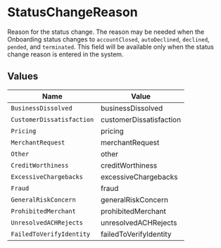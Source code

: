 # StatusChangeReason

Reason for the status change. The reason may be needed when the Onboarding status changes to `accountClosed`, `autoDeclined`, `declined`, `pended`, and `terminated`. This field will be available only when the status change reason is entered in the system.


## Values

| Name                      | Value                     |
| ------------------------- | ------------------------- |
| `BusinessDissolved`       | businessDissolved         |
| `CustomerDissatisfaction` | customerDissatisfaction   |
| `Pricing`                 | pricing                   |
| `MerchantRequest`         | merchantRequest           |
| `Other`                   | other                     |
| `CreditWorthiness`        | creditWorthiness          |
| `ExcessiveChargebacks`    | excessiveChargebacks      |
| `Fraud`                   | fraud                     |
| `GeneralRiskConcern`      | generalRiskConcern        |
| `ProhibitedMerchant`      | prohibitedMerchant        |
| `UnresolvedACHRejects`    | unresolvedACHRejects      |
| `FailedToVerifyIdentity`  | failedToVerifyIdentity    |